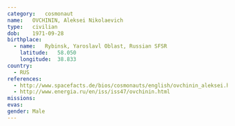 ```yaml
---
category:	cosmonaut
name:	OVCHININ, Aleksei Nikolaevich
type:	civilian
dob:	1971-09-28
birthplace:
  - name:	Rybinsk, Yaroslavl Oblast, Russian SFSR
    latitude:	58.050
    longitude:	38.833
country:
  - RUS
references:
  - http://www.spacefacts.de/bios/cosmonauts/english/ovchinin_aleksei.htm
  - http://www.energia.ru/en/iss/iss47/ovchinin.html
missions:
evas:
gender:	Male
---
```

